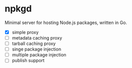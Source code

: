 # npkgd

Minimal server for hosting Node.js packages, written in Go.

- [x] simple proxy
- [ ] metadata caching proxy
- [ ] tarball caching proxy
- [ ] singe package injection
- [ ] multiple package injection
- [ ] publish support
